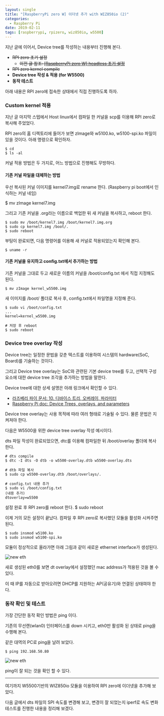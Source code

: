 ```yaml
---
layout: single
title: "[RaspberryPi zero W] 이더넷 추가 with WIZ850io (2)"
categories:
  - Raspberry Pi
date: 2019-02-11
tags: [raspberrypi, rpizero, wiz850io, w5500]
---
```


지난 글에 이어서, Device tree를 작성하는 내용부터 진행해 본다.

- ~~RPI zero 초기 설정~~
  - ~~이전 글 참조: [[RaspberryPi zero W] headless 초기 설정](https://renakim.github.io/rpi-zero-w-start/)~~
- ~~RPI zero kernel compile~~
- **Device tree 작성 & 적용 (for W5500)**
- **동작 테스트**

아래 내용은 RPI zero에 접속한 상태에서 직접 진행하도록 하자.

### Custom kernel 적용

지난 글 마지막 스텝에서 Host linux에서 컴파일 한 커널을 scp를 이용해 RPI zero로 복사해 주었었다.

RPI zero의 홈 디렉토리에 들어가 보면 zImage와 w5100.ko, w5100-spi.ko 파일이 있을 것이다.
아래 명령으로 확인하자.

```shell
$ cd
$ ls -al
```


커널 적용 방법은 두 가지로, 어느 방법으로 진행해도 무방하다.

#### 기존 커널 파일을 대체하는 방법

우선 복사된 커널 이미지를 kernel7.img로 rename 한다. (Raspberry pi boot에서 인식하는 커널 네임)

\$ mv zImage kernel7.img

그리고 기존 커널을 .org라는 이름으로 백업한 뒤 새 커널을 복사하고, reboot 한다.

```
$ sudo mv /boot/kernel7.img /boot/kernel7.img.org
$ sudo cp kernel7.img /boot/.
$ sudo reboot
```

부팅이 완료되면, 다음 명령어를 이용해 새 커널로 적용되었는지 확인해 본다.

    $ uname -r

#### 기존 커널을 유지하고 config.txt에서 추가하는 방법

기존 커널을 그대로 두고 새로운 이름의 커널을 /boot/config.txt 에서 직접 지정해도 된다.

    $ mv zImage kernel_w5500.img

새 이미지를 /boot/ 폴더로 복사 후, config.txt에서 파일명을 지정해 준다.

```
$ sudo vi /boot/config.txt
...
kernel=kernel_w5500.img

# 저장 후 reboot
$ sudo reboot
```

### Device tree overlay 작성

Device tree는 일정한 문법을 갖춘 텍스트를 이용하여 시스템의 hardware(SoC, Board)를 기술하는 것이다.

그리고 Device tree overlay는 SoC와 관련된 기본 device tree를 두고, 선택적 구성요소에 대한 device tree 조각을 추가하는 방법을 말한다.

Device tree에 대한 상세 설명은 아래 링크에서 확인할 수 있다.

- [라즈베리 파이 문서: 10. 디바이스 트리, 오버레이, 파라미터](https://wikidocs.net/3205)
- [Raspberry Pi doc: Device Trees, overlays, and parameters](ttps://www.raspberrypi.org/documentation/configuration/device-tree.md)

Device tree overlay는 사용 목적에 따라 여러 형태로 기술될 수 있다. 물론 문법은 지켜져야 한다.

다음은 W5500을 위한 device tree overlay 작성 예시이다.

<script src="https://gist.github.com/renakim/60c4a86ac76520b694ccd377ce3ad007.js"></script>

dts 파일 작성이 완료되었으면, dtc를 이용해 컴파일한 뒤 /boot/overlay 폴더에 복사한다.

```
# dts compile
$ dtc -I dts -O dtb -o w5500-overlay.dtb w5500-overlay.dts

# dtb 파일 복사
$ sudo cp w5500-overlay.dtb /boot/overlays/.

# config.txt 내용 추가
$ sudo vi /boot/config.txt
(내용 추가)
dtoverlay=w5500
```

설정 완료 후 RPI zero를 reboot 한다.
\$ sudo reboot

이제 거의 모든 설정이 끝났다. 컴파일 후 RPI zero로 복사했던 모듈을 활성화 시켜주면 된다.

```
$ sudo insmod w5100.ko
$ sudo insmod w5100-spi.ko
```

모듈이 정상적으로 올라가면 아래 그림과 같이 새로운 ethernet interface가 생성된다.

![new eth](/files/rpi-zero-with-wiz850io-new_eth.png)

새로 생성된 eth0를 보면 dt overlay에서 설정했던 mac address가 적용된 것을 볼 수 있다.

이 때 IP를 자동으로 받아오려면 DHCP를 지원하는 AP(공유기)와 연결된 상태여야 한다.

### 동작 확인 및 테스트

가장 간단한 동작 확인 방법은 ping 이다.

기존의 무선랜(wlan0) 인터페이스를 down 시키고, eth0만 활성화 된 상태로 ping을 수행해 본다.

같은 대역의 PC로 ping을 날려 보았다.

    $ ping 192.168.50.80

![new eth](/files/rpi-zero-with-wiz850io_ping.png)

ping이 잘 되는 것을 확인 할 수 있다.

---

여기까지 W5500기반의 WIZ850io 모듈을 이용하여 RPI zero에 이더넷을 추가해 보았다.

다음 글에서 dts 파일의 SPI 속도를 변경해 보고, 변경이 잘 되었는지 iperf로 속도 변화 테스트를 진행한 내용을 정리해 보겠다.

